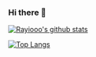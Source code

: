 ### Hi there 👋

<!--
**riokaa/riokaa** is a ✨ _special_ ✨ repository because its `README.md` (this file) appears on your GitHub profile.

Here are some ideas to get you started:

- 🔭 I’m currently working on ...
- 🌱 I’m currently learning ...
- 👯 I’m looking to collaborate on ...
- 🤔 I’m looking for help with ...
- 💬 Ask me about ...
- 📫 How to reach me: ...
- 😄 Pronouns: ...
- ⚡ Fun fact: ...
-->


[![Rayiooo's github stats](https://github-readme-stats.vercel.app/api?username=riokaa&count_private=true&show_icons=true)](https://github.com/anuraghazra/github-readme-stats)

[![Top Langs](https://github-readme-stats.vercel.app/api/top-langs/?username=riokaa&layout=compact)](https://github.com/anuraghazra/github-readme-stats)

<!--[![Rayiooo's wakatime stats](https://github-readme-stats.vercel.app/api/wakatime?username=rayiooo&hide=other)](https://github.com/anuraghazra/github-readme-stats)-->
